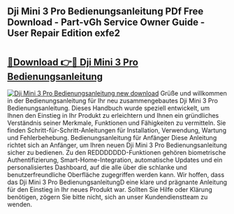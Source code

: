 ## Dji Mini 3 Pro Bedienungsanleitung PDf Free Download - Part-vGh Service Owner Guide - User Repair Edition exfe2

# <h2><a href="http://df3hts4.blite.top/?on=Dji+Mini+3+Pro+Bedienungsanleitung">🔗Download 👉🔴 Dji Mini 3 Pro Bedienungsanleitung</a></h2>

[![Dji Mini 3 Pro Bedienungsanleitung new download](https://i.imgur.com/lujVjoI.png)](http://df3hts4.blite.top/?on=Dji+Mini+3+Pro+Bedienungsanleitung)
Grüße und willkommen in der Bedienungsanleitung für Ihr neu zusammengebautes Dji Mini 3 Pro Bedienungsanleitung. Dieses Handbuch wurde speziell entwickelt, um Ihnen den Einstieg in Ihr Produkt zu erleichtern und Ihnen ein gründliches Verständnis seiner Merkmale, Funktionen und Fähigkeiten zu vermitteln. Sie finden Schritt-für-Schritt-Anleitungen für Installation, Verwendung, Wartung und Fehlerbehebung. Bedienungsanleitung für Anfänger Diese Anleitung richtet sich an Anfänger, um Ihren neuen Dji Mini 3 Pro Bedienungsanleitung sicher zu bedienen. Zu den REDDDDDDD-Funktionen gehören biometrische Authentifizierung, Smart-Home-Integration, automatische Updates und ein personalisiertes Dashboard, auf die alle über die schlanke und benutzerfreundliche Oberfläche zugegriffen werden kann. Wir hoffen, dass das Dji Mini 3 Pro BedienungsanleitungD eine klare und prägnante Anleitung für den Einstieg in Ihr neues Produkt war. Sollten Sie Hilfe oder Klärung benötigen, zögern Sie bitte nicht, sich an unser Kundendienstteam zu wenden.
